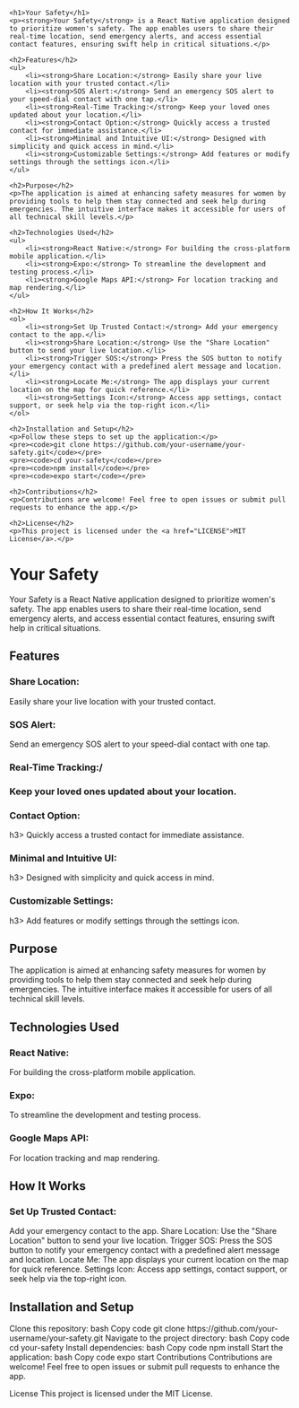 
    <h1>Your Safety</h1>
    <p><strong>Your Safety</strong> is a React Native application designed to prioritize women's safety. The app enables users to share their real-time location, send emergency alerts, and access essential contact features, ensuring swift help in critical situations.</p>

    <h2>Features</h2>
    <ul>
        <li><strong>Share Location:</strong> Easily share your live location with your trusted contact.</li>
        <li><strong>SOS Alert:</strong> Send an emergency SOS alert to your speed-dial contact with one tap.</li>
        <li><strong>Real-Time Tracking:</strong> Keep your loved ones updated about your location.</li>
        <li><strong>Contact Option:</strong> Quickly access a trusted contact for immediate assistance.</li>
        <li><strong>Minimal and Intuitive UI:</strong> Designed with simplicity and quick access in mind.</li>
        <li><strong>Customizable Settings:</strong> Add features or modify settings through the settings icon.</li>
    </ul>

    <h2>Purpose</h2>
    <p>The application is aimed at enhancing safety measures for women by providing tools to help them stay connected and seek help during emergencies. The intuitive interface makes it accessible for users of all technical skill levels.</p>

    <h2>Technologies Used</h2>
    <ul>
        <li><strong>React Native:</strong> For building the cross-platform mobile application.</li>
        <li><strong>Expo:</strong> To streamline the development and testing process.</li>
        <li><strong>Google Maps API:</strong> For location tracking and map rendering.</li>
    </ul>

    <h2>How It Works</h2>
    <ol>
        <li><strong>Set Up Trusted Contact:</strong> Add your emergency contact to the app.</li>
        <li><strong>Share Location:</strong> Use the "Share Location" button to send your live location.</li>
        <li><strong>Trigger SOS:</strong> Press the SOS button to notify your emergency contact with a predefined alert message and location.</li>
        <li><strong>Locate Me:</strong> The app displays your current location on the map for quick reference.</li>
        <li><strong>Settings Icon:</strong> Access app settings, contact support, or seek help via the top-right icon.</li>
    </ol>

    <h2>Installation and Setup</h2>
    <p>Follow these steps to set up the application:</p>
    <pre><code>git clone https://github.com/your-username/your-safety.git</code></pre>
    <pre><code>cd your-safety</code></pre>
    <pre><code>npm install</code></pre>
    <pre><code>expo start</code></pre>

    <h2>Contributions</h2>
    <p>Contributions are welcome! Feel free to open issues or submit pull requests to enhance the app.</p>

    <h2>License</h2>
    <p>This project is licensed under the <a href="LICENSE">MIT License</a>.</p>










































<h1>Your Safety</h1>
<p>Your Safety is a React Native application designed to prioritize women's safety. The app enables users to share their real-time location, send emergency alerts, and access essential contact features, ensuring swift help in critical situations.</p>

<h2>Features</h2>
<h3>Share Location:</h3> Easily share your live location with your trusted contact.
<h3>SOS Alert:</h3> Send an emergency SOS alert to your speed-dial contact with one tap.
<h3>Real-Time Tracking:/<h3> Keep your loved ones updated about your location.
<h3>Contact Option:</h3>h3> Quickly access a trusted contact for immediate assistance.
<h3>Minimal and Intuitive UI:</h3>h3> Designed with simplicity and quick access in mind.
<h3>Customizable Settings:</h3>h3> Add features or modify settings through the settings icon.
  
<h2>Purpose</h2>
<p>The application is aimed at enhancing safety measures for women by providing tools to help them stay connected and seek help during emergencies. The intuitive interface makes it accessible for users of all technical skill levels.</p>

<h2>Technologies Used</h2>
<h3>React Native:</h3> For building the cross-platform mobile application.
<h3>Expo:</h3> To streamline the development and testing process.
<h3>Google Maps API:</h3> For location tracking and map rendering.
<h2>How It Works</h2>
<h3>Set Up Trusted Contact:</h3> Add your emergency contact to the app.
</h3>Share Location:</h3> Use the "Share Location" button to send your live location.
</h3>Trigger SOS:</h3> Press the SOS button to notify your emergency contact with a predefined alert message and location.
</h3>Locate Me:</h3> The app displays your current location on the map for quick reference.
</h3>Settings Icon:</h3> Access app settings, contact support, or seek help via the top-right icon.
<h2>Installation and Setup</h2>
Clone this repository:
bash
Copy code
git clone https://github.com/your-username/your-safety.git
Navigate to the project directory:
bash
Copy code
cd your-safety
Install dependencies:
bash
Copy code
npm install
Start the application:
bash
Copy code
expo start
Contributions
Contributions are welcome! Feel free to open issues or submit pull requests to enhance the app.

License
This project is licensed under the MIT License.
